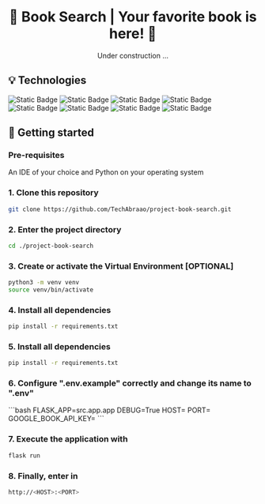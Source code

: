 <h1 align="center"> 📖 Book Search | Your favorite book is here! 📖</h1>
<p align="center">
Under construction ...
</p>
<h2>💡 Technologies</h2>
<div>
<img alt="Static Badge" src="https://img.shields.io/badge/Python-black?style=for-the-badge&logo=Python&logoSize=60"> 
<img alt="Static Badge" src="https://img.shields.io/badge/Flask-black?style=for-the-badge&logo=Flask&logoSize=60"> 
<img alt="Static Badge" src="https://img.shields.io/badge/Jinja2-black?style=for-the-badge&logo=Jinja&logoColor=red&logoSize=60">
<img alt="Static Badge" src="https://img.shields.io/badge/SQLAlchemy-black?style=for-the-badge&logo=SQLAlchemy&logoColor=red&logoSize=60">
<img alt="Static Badge" src="https://img.shields.io/badge/CSS-black?style=for-the-badge&logo=CSS3&logoSize=60"> 
<img alt="Static Badge" src="https://img.shields.io/badge/HTML-black?style=for-the-badge&logo=HTML5&logoSize=60"> 
<img alt="Static Badge" src="https://img.shields.io/badge/Google Books API-black?style=for-the-badge&logo=googlecloud&logoSize=60">
<img alt="Static Badge" src="https://img.shields.io/badge/SQLite-black?style=for-the-badge&logo=sqlite&logoSize=60">
</div>
<h2>📌 Getting started</h2>
<h3>Pre-requisites</h3>
An IDE of your choice and Python on your operating system
<h3>1. Clone this repository</h3>

```bash
git clone https://github.com/TechAbraao/project-book-search.git
```

<h3>2. Enter the project directory</h3>

```bash
cd ./project-book-search
```

<h3>3. Create or activate the Virtual Environment [OPTIONAL] </h3>

```bash
python3 -m venv venv
source venv/bin/activate
```

<h3>4. Install all dependencies</h3>

```bash
pip install -r requirements.txt
```

<h3>5. Install all dependencies</h3>

```bash
pip install -r requirements.txt
```

<h3>6. Configure ".env.example" correctly and change its name to ".env"</h3>
```bash
FLASK_APP=src.app.app
DEBUG=True
HOST=<host>
PORT=<port>
GOOGLE_BOOK_API_KEY=<your_google_books_api_key>
```


<h3>7. Execute the application with</h3>

```bash
flask run
```

<h3>8. Finally, enter in</h3>

```bash
http://<HOST>:<PORT>
```
